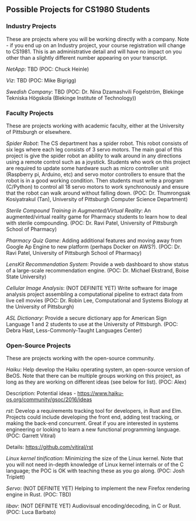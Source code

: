 ## Possible Projects for CS1980 Students

### Industry Projects

These are projects where you will be working directly with a company.  Note - if you end up on an Industry project, your course registration will change to CS1981.  This is an administrative detail and will have no impact on you other than a slightly different number appearing on your transcript.

_NetApp_: TBD (POC: Chuck Heinle)

_Viz_: TBD (POC: Mike Bigrigg)

_Swedish Company_: TBD (POC: Dr. Nina Dzamashvili Fogelström, Blekinge Tekniska Högskola (Blekinge Institute of Technology))

### Faculty Projects

These are projects working with academic faculty, either at the University of Pittsburgh or elsewhere.

_Spider Robot_: The CS department has a spider robot. This robot consists of six legs where each leg consists of 3 servo motors. The main goal of this project is give the spider robot an ability to walk around in any directions using a remote control such as a joystick. Students who work on this project are required to update some hardware such as micro controller unit (Raspberry pi, Arduino, etc) and servo motor controllers to ensure that the robot is in a good working condition. Then students must write a program (C/Python) to control all 18 servo motors to work synchronously and ensure that the robot can walk around without falling down. (POC: Dr. Thumrongsak Kosiyatrakul (Tan), University of Pittsburgh Computer Science Department)

_Sterile Compound Training in Augmented/Virtual Reality_: An augmented/virtual reality game for Pharmacy students to learn how to deal with sterile compounding. (POC: Dr. Ravi Patel, University of Pittsburgh School of Pharmacy)

_Pharmacy Quiz Game_: Adding additional features and moving away from Google Ap Engine to new platform (perhaps Docker on AWS?). (POC: Dr. Ravi Patel, University of Pittsburgh School of Pharmacy)

_LensKit Recommendation System_: Provide a web dashboard to show status of a large-scale recommendation engine. (POC: Dr. Michael Ekstrand, Boise State University)

_Cellular Image Analysis_: (NOT DEFINITE YET) Write software for image analysis project assembling a computational pipeline to extract data from live cell movies (POC: Dr. Robin Lee, Computational and Systems Biology at the University of Pittsburgh)

_ASL Dictionary_: Provide a secure dictionary app for American Sign Language 1 and 2 students to use at the University of Pittsburgh. (POC: Debra Hast, Less-Commonly-Taught Languages Center)

### Open-Source Projects

These are projects working with the open-source community.

_Haiku_: Help develop the Haiku operating system, an open-source version of BeOS. Note that there can be multiple groups working on this project, as long as they are working on different ideas (see below for list). (POC: Alex)

Description: Potential ideas - https://www.haiku-os.org/community/gsoc/2016/ideas

_rst_: Develop a requirements tracking tool for developers, in Rust and Elm.  Projects could include developing the front end, adding test tracking, or making the back-end concurrent.  Great if you are interested in systems engineering or looking to learn a new functional programming language. (POC: Garrett Vitiral)

Details: https://github.com/vitiral/rst

_Linux kernel tinification_: Minimizing the size of the Linux kernel. Note that you will not need in-depth knowledge of Linux kernel internals or of the C language; the POC is OK with teaching these as you go along. (POC: Josh Triplett)

_Servo_: (NOT DEFINITE YET) Helping to implement the new Firefox rendering engine in Rust. (POC: TBD)

_libav_: (NOT DEFINITE YET) Audiovisual encoding/decoding, in C or Rust. (POC: Luca Barbato)